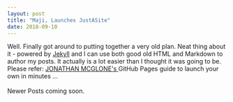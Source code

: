 ```yaml
---
layout: post
title: "Maji, Launches JustASite"
date: 2018-09-10
---
```


Well. Finally got around to putting together a very old plan. Neat thing about it - powered by [Jekyll](http://jekyllrb.com) and I can use both good old HTML and  Markdown to author my posts. It actually is a lot easier than I thought it was going to be. Please refer: <a href="http://jmcglone.com/guides/github-pages/">JONATHAN MCGLONE's  </a> GitHub Pages guide to launch your own in minutes ... <br><br>
Newer Posts coming soon.
